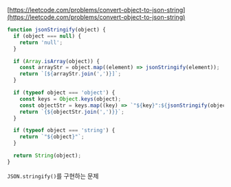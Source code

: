 [https://leetcode.com/problems/convert-object-to-json-string](https://leetcode.com/problems/convert-object-to-json-string)

```javascript
function jsonStringify(object) {
  if (object === null) {
    return 'null';
  }

  if (Array.isArray(object)) {
    const arrayStr = object.map((element) => jsonStringify(element));
    return `[${arrayStr.join(',')}]`;
  }

  if (typeof object === 'object') {
    const keys = Object.keys(object);
    const objectStr = keys.map((key) => `"${key}":${jsonStringify(object[key])}`);
    return `{${objectStr.join(',')}}`;
  }

  if (typeof object === 'string') {
    return `"${object}"`;
  }

  return String(object);
}
```

`JSON.stringify()`를 구현하는 문제
